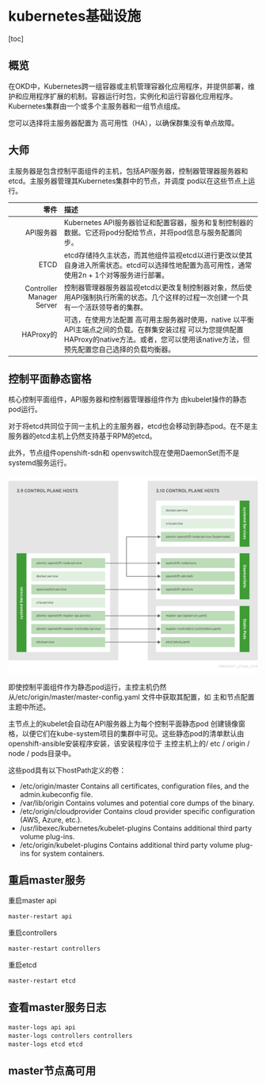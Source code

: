 # kubernetes基础设施
[toc]

## 概览
在OKD中，Kubernetes跨一组容器或主机管理容器化应用程序，并提供部署，维护和应用程序扩展的机制。容器运行时包，实例化和运行容器化应用程序。Kubernetes集群由一个或多个主服务器和一组节点组成。

您可以选择将主服务器配置为 高可用性（HA），以确保群集没有单点故障。

## 大师
主服务器是包含控制平面组件的主机，包括API服务器，控制器管理器服务器和etcd。主服务器管理其Kubernetes集群中的节点，并调度 pod以在这些节点上运行。


| 零件 | 描述 |
| --:| :-- |
| API服务器 | Kubernetes API服务器验证和配置容器，服务和复制控制器的数据。它还将pod分配给节点，并将pod信息与服务配置同步。 |
| ETCD | etcd存储持久主状态，而其他组件监视etcd以进行更改以使其自身进入所需状态。etcd可以选择性地配置为高可用性，通常使用2n + 1个对等服务进行部署。|
| Controller Manager Server | 控制器管理器服务器监视etcd以更改复制控制器对象，然后使用API​​强制执行所需的状态。几个这样的过程一次创建一个具有一个活跃领导者的集群。 |
| HAProxy的 | 可选，在使用方法配置 高可用主服务器时使用，native 以平衡API主端点之间的负载。在群集安装过程 可以为您提供配置HAProxy的native方法。或者，您可以使用该native方法，但预先配置您自己选择的负载均衡器。|

## 控制平面静态窗格
核心控制平面组件，API服务器和控制器管理器组件作为 由kubelet操作的静态pod运行。

对于将etcd共同位于同一主机上的主服务器，etcd也会移动到静态pod。在不是主服务器的etcd主机上仍然支持基于RPM的etcd。

此外，节点组件openshift-sdn和 openvswitch现在使用DaemonSet而不是systemd服务运行。

![control-plane-host-architecture-changes](../../images/control-plane-host-architecture-changes.png)


即使控制平面组件作为静态pod运行，主控主机仍然从/etc/origin/master/master-config.yaml 文件中获取其配置，如 主和节点配置主题中所述。

主节点上的kubelet会自动在API服务器上为每个控制平面静态pod 创建镜像窗格，以便它们在kube-system项目的集群中可见。这些静态pod的清单默认由openshift-ansible安装程序安装，该安装程序位于 主控主机上的/ etc / origin / node / pods目录中。

这些pod具有以下hostPath定义的卷：
- /etc/origin/master Contains all certificates, configuration files, and the admin.kubeconfig file.
- /var/lib/origin Contains volumes and potential core dumps of the binary.
- /etc/origin/cloudprovider Contains cloud provider specific configuration (AWS, Azure, etc.).
- /usr/libexec/kubernetes/kubelet-plugins Contains additional third party volume plug-ins.
- /etc/origin/kubelet-plugins Contains additional third party volume plug-ins for system containers.


## 重启master服务

重启master api
```bash
master-restart api
```
重启controllers
```bash
master-restart controllers
```

重启etcd
```bash
master-restart etcd
```

## 查看master服务日志
```bash
master-logs api api
master-logs controllers controllers
master-logs etcd etcd

```

## master节点高可用









